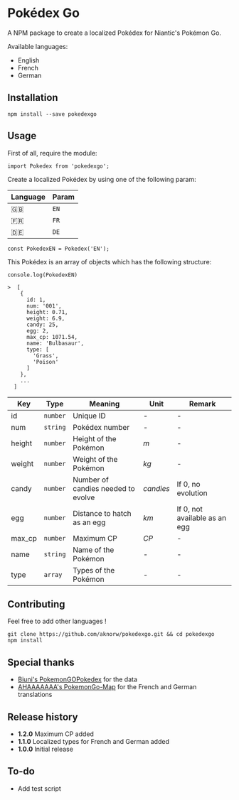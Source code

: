 Pokédex Go
==========

A NPM package to create a localized Pokédex for Niantic's Pokémon Go.

Available languages:

* English
* French
* German

## Installation

    npm install --save pokedexgo

## Usage

First of all, require the module:

    import Pokedex from 'pokedexgo';

Create a localized Pokédex by using one of the following param:

Language | Param
--- | ---
:uk: | `EN`
:fr: | `FR`
:de: | `DE`

    const PokedexEN = Pokedex('EN');

This Pokédex is an array of objects which has the following structure:

    console.log(PokedexEN)

    >  [
        {
          id: 1,
          num: '001',
          height: 0.71,
          weight: 6.9,
          candy: 25,
          egg: 2,
          max_cp: 1071.54,
          name: 'Bulbasaur',
          type: [
            'Grass',
            'Poison'
          ]
        },
        ...
      ]

Key | Type | Meaning | Unit | Remark
--- | --- | --- | --- | ---
id | `number` | Unique ID | *-* | -
num | `string` | Pokédex number | *-* | -
height | `number` | Height of the Pokémon | *m* | -
weight | `number` | Weight of the Pokémon | *kg* | -
candy | `number` | Number of candies needed to evolve | *candies* | If 0, no evolution
egg | `number` | Distance to hatch as an egg | *km* | If 0, not available as an egg
max_cp | `number` | Maximum CP | *CP* | -
name | `string` | Name of the Pokémon | *-* | -
type | `array` | Types of the Pokémon | *-* | -

## Contributing

Feel free to add other languages !

    git clone https://github.com/aknorw/pokedexgo.git && cd pokedexgo
    npm install

## Special thanks

* [Biuni's PokemonGOPokedex](https://github.com/Biuni/PokemonGOPokedex) for the data
* [AHAAAAAAA's PokemonGo-Map](https://github.com/AHAAAAAAA/PokemonGo-Map) for the French and German translations

## Release history

* **1.2.0** Maximum CP added
* **1.1.0** Localized types for French and German added
* **1.0.0** Initial release

## To-do

* Add test script

